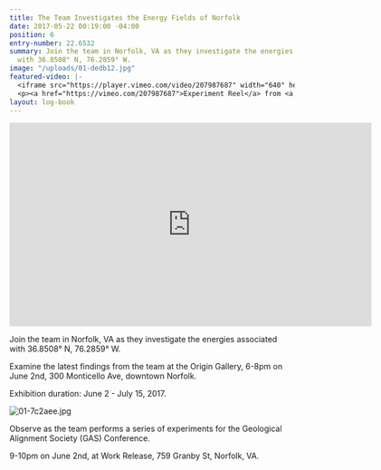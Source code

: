 ```yaml
---
title: The Team Investigates the Energy Fields of Norfolk
date: 2017-05-22 00:19:00 -04:00
position: 6
entry-number: 22.6532
summary: Join the team in Norfolk, VA as they investigate the energies associated
  with 36.8508° N, 76.2859° W.
image: "/uploads/01-dedb12.jpg"
featured-video: |-
  <iframe src="https://player.vimeo.com/video/207987687" width="640" height="360" frameborder="0" webkitallowfullscreen mozallowfullscreen allowfullscreen></iframe>
  <p><a href="https://vimeo.com/207987687">Experiment Reel</a> from <a href="https://vimeo.com/user43661355">R&aacute;chel R&auml;der, C.I.</a> on <a href="https://vimeo.com">Vimeo</a>.</p>
layout: log-book
---
```


<iframe src="https://player.vimeo.com/video/207987687" width="640" height="360" frameborder="0" webkitallowfullscreen mozallowfullscreen allowfullscreen></iframe>

Join the team in Norfolk, VA as they investigate the energies associated with 36.8508° N, 76.2859° W.

Examine the latest findings from the team at the Origin Gallery, 6-8pm on June 2nd, 300 Monticello Ave, downtown Norfolk.

Exhibition duration: June 2 - July 15, 2017.

![01-7c2aee.jpg](/uploads/01-7c2aee.jpg)

Observe as the team performs a series of experiments for the Geological Alignment Society (GAS) Conference.

9-10pm on June 2nd, at Work Release, 759 Granby St, Norfolk, VA.